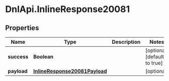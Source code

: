 # DnlApi.InlineResponse20081

## Properties
Name | Type | Description | Notes
------------ | ------------- | ------------- | -------------
**success** | **Boolean** |  | [optional] [default to true]
**payload** | [**InlineResponse20081Payload**](InlineResponse20081Payload.md) |  | [optional] 


